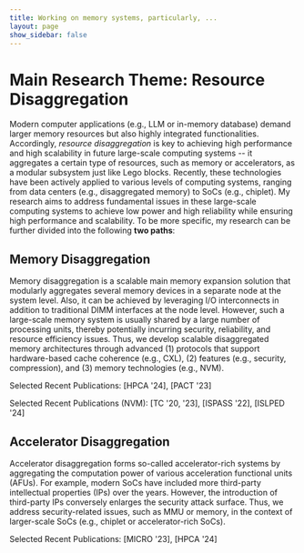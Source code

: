 ```yaml
---
title: Working on memory systems, particularly, ...
layout: page
show_sidebar: false
---
```



# Main Research Theme: Resource Disaggregation

Modern computer applications (e.g., LLM or in-memory database) demand larger memory resources but also highly integrated functionalities. Accordingly, <em>resource disaggregation</em> is key to achieving high performance and high scalability in future large-scale computing systems -- it aggregates a certain type of resources, such as memory or accelerators, as a modular subsystem just like Lego blocks. Recently, these technologies have been actively applied to various levels of computing systems, ranging from data centers (e.g., disaggregated memory) to SoCs (e.g., chiplet). My research aims to address fundamental issues in these large-scale computing systems to achieve low power and high reliability while ensuring high performance and scalability. To be more specific, my research can be further divided into the following **two paths**:


## Memory Disaggregation
Memory disaggregation is a scalable main memory expansion solution that modularly aggregates several memory devices in a separate node at the system level. Also, it can be achieved by leveraging I/O interconnects in addition to traditional DIMM interfaces at the node level. However, such a large-scale memory system is usually shared by a large number of processing units, thereby potentially incurring security, reliability, and resource efficiency issues. Thus, we develop scalable disaggregated memory architectures through advanced (1) protocols that support hardware-based cache coherence (e.g., CXL), (2) features (e.g., security, compression), and (3) memory technologies (e.g., NVM). 

Selected Recent Publications: [HPCA '24], [PACT '23]

Selected Recent Publications (NVM): [TC '20, '23], [ISPASS '22], [ISLPED '24]


## Accelerator Disaggregation
Accelerator disaggregation forms so-called accelerator-rich systems by aggregating the computation power of various acceleration functional units (AFUs). For example, modern SoCs have included more third-party intellectual properties (IPs) over the years. However, the introduction of third-party IPs conversely enlarges the security attack surface. Thus, we address security-related issues, such as MMU or memory, in the context of larger-scale SoCs (e.g., chiplet or accelerator-rich SoCs).

Selected Recent Publications: [MICRO '23], [HPCA '24]
